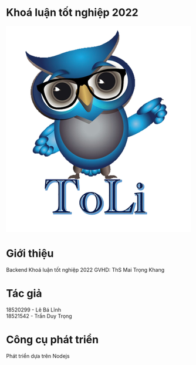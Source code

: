 # Khoá luận tốt nghiệp 2022 
![logo](https://github.com/linhleba/admin-panel/blob/master/src/assets/images/logo.png)

# Giới thiệu 
Backend Khoá luận tốt nghiệp 2022
GVHD: ThS Mai Trọng Khang

# Tác giả
18520299 - Lê Bá Lĩnh <br/>
18521542 - Trần Duy Trọng

# Công cụ phát triển
Phát triển dựa trên Nodejs


